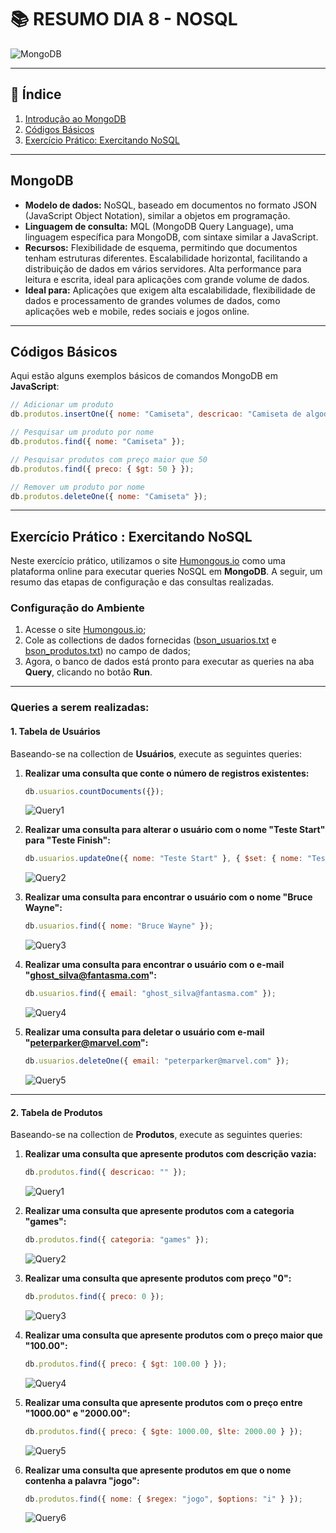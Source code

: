 # 📚 RESUMO DIA 8 - NOSQL

![MongoDB](https://img.shields.io/badge/MongoDB-%234ea94b.svg?style=for-the-badge&logo=mongodb&logoColor=white)

---

## 📑 Índice

1. [Introdução ao MongoDB](#mongodb)
2. [Códigos Básicos](#códigos-básicos)
3. [Exercício Prático: Exercitando NoSQL](#exercício-prático--exercitando-nosql)

---

## MongoDB

- **Modelo de dados:** NoSQL, baseado em documentos no formato JSON (JavaScript Object Notation), similar a objetos em programação.
- **Linguagem de consulta:** MQL (MongoDB Query Language), uma linguagem específica para MongoDB, com sintaxe similar a JavaScript.
- **Recursos:** Flexibilidade de esquema, permitindo que documentos tenham estruturas diferentes. Escalabilidade horizontal, facilitando a distribuição de dados em vários servidores. Alta performance para leitura e escrita, ideal para aplicações com grande volume de dados.
- **Ideal para:** Aplicações que exigem alta escalabilidade, flexibilidade de dados e processamento de grandes volumes de dados, como aplicações web e mobile, redes sociais e jogos online.

---

## Códigos Básicos

Aqui estão alguns exemplos básicos de comandos MongoDB em **JavaScript**:

```javascript
// Adicionar um produto
db.produtos.insertOne({ nome: "Camiseta", descricao: "Camiseta de algodão", preco: 29.90 });

// Pesquisar um produto por nome
db.produtos.find({ nome: "Camiseta" });

// Pesquisar produtos com preço maior que 50
db.produtos.find({ preco: { $gt: 50 } });

// Remover um produto por nome
db.produtos.deleteOne({ nome: "Camiseta" });
```

---

## Exercício Prático : Exercitando NoSQL

Neste exercício prático, utilizamos o site [Humongous.io](https://www.humongous.io/app/playground/mongodb/new) como uma plataforma online para executar queries NoSQL em **MongoDB**. A seguir, um resumo das etapas de configuração e das consultas realizadas.

### Configuração do Ambiente

1. Acesse o site [Humongous.io](https://www.humongous.io/app/playground/mongodb/new);
2. Cole as collections de dados fornecidas ([bson_usuarios.txt](../Exercícios/NoSQL/bson_usuarios.txt) e [bson_produtos.txt](../Exercícios/NoSQL/bson_produtos.txt)) no campo de dados;
3. Agora, o banco de dados está pronto para executar as queries na aba **Query**, clicando no botão **Run**.

---

### Queries a serem realizadas:

#### 1. Tabela de Usuários

Baseando-se na collection de **Usuários**, execute as seguintes queries:

1. **Realizar uma consulta que conte o número de registros existentes:**

   ```javascript
   db.usuarios.countDocuments({});
   ```
    ![Query1](../Exercícios/NoSQL/query1usuarios.png)

2. **Realizar uma consulta para alterar o usuário com o nome "Teste Start" para "Teste Finish":**

   ```javascript
   db.usuarios.updateOne({ nome: "Teste Start" }, { $set: { nome: "Teste Finish" } });
   ```
    ![Query2](../Exercícios/NoSQL/query2usuarios.png)

3. **Realizar uma consulta para encontrar o usuário com o nome "Bruce Wayne":**

   ```javascript
   db.usuarios.find({ nome: "Bruce Wayne" });
   ```
    ![Query3](../Exercícios/NoSQL/query3usuarios.png)

4. **Realizar uma consulta para encontrar o usuário com o e-mail "ghost_silva@fantasma.com":**

   ```javascript
   db.usuarios.find({ email: "ghost_silva@fantasma.com" });
   ```
    ![Query4](../Exercícios/NoSQL/query4usuarios.png)

5. **Realizar uma consulta para deletar o usuário com e-mail "peterparker@marvel.com":**

   ```javascript
   db.usuarios.deleteOne({ email: "peterparker@marvel.com" });
   ```
    ![Query5](../Exercícios/NoSQL/query5usuarios.png)

---

#### 2. Tabela de Produtos

Baseando-se na collection de **Produtos**, execute as seguintes queries:

1. **Realizar uma consulta que apresente produtos com descrição vazia:**

   ```javascript
   db.produtos.find({ descricao: "" });
   ```
    ![Query1](../Exercícios/NoSQL/query1produtos.png)

2. **Realizar uma consulta que apresente produtos com a categoria "games":**

   ```javascript
   db.produtos.find({ categoria: "games" });
   ```
   ![Query2](../Exercícios/NoSQL/query2produtos.png)

3. **Realizar uma consulta que apresente produtos com preço "0":**

   ```javascript
   db.produtos.find({ preco: 0 });
   ```
   ![Query3](../Exercícios/NoSQL/query3produtos.png)

4. **Realizar uma consulta que apresente produtos com o preço maior que "100.00":**

   ```javascript
   db.produtos.find({ preco: { $gt: 100.00 } });
   ```
   ![Query4](../Exercícios/NoSQL/query4produtos.png)

5. **Realizar uma consulta que apresente produtos com o preço entre "1000.00" e "2000.00":**

   ```javascript
   db.produtos.find({ preco: { $gte: 1000.00, $lte: 2000.00 } });
   ```
   ![Query5](../Exercícios/NoSQL/query5produtos.png)

6. **Realizar uma consulta que apresente produtos em que o nome contenha a palavra "jogo":**

   ```javascript
   db.produtos.find({ nome: { $regex: "jogo", $options: "i" } });
   ```
   ![Query6](../Exercícios/NoSQL/query6produtos.png)

